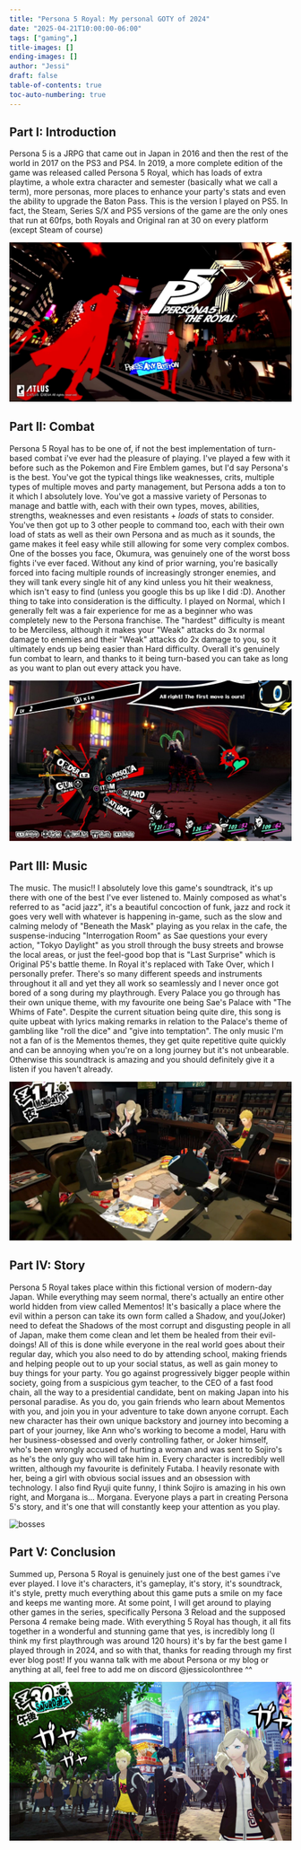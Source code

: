 ```yaml
---
title: "Persona 5 Royal: My personal GOTY of 2024"
date: "2025-04-21T10:00:00-06:00"
tags: ["gaming",]
title-images: []
ending-images: []
author: "Jessi"
draft: false
table-of-contents: true
toc-auto-numbering: true
---
```

## Part I: Introduction
Persona 5 is a JRPG that came out in Japan in 2016 and then the rest of the world in 2017 on the PS3 and PS4. In 2019, a more complete edition of the game was released called Persona 5 Royal, which has loads of extra playtime, a whole extra character and semester (basically what we call a term), more personas, more places to enhance your party's stats and even the ability to upgrade the Baton Pass. This is the version I played on PS5. In fact, the Steam, Series S/X and PS5 versions of the game are the only ones that run at 60fps, both Royals and Original ran at 30 on every platform (except Steam of course)

![title_screen](/persona_5/title.jpg)

## Part II: Combat
Persona 5 Royal has to be one of, if not the best implementation of turn-based combat i've ever had the pleasure of playing. I've played a few with it before such as the Pokemon and Fire Emblem games, but I'd say Persona's is the best. You've got the typical things like weaknesses, crits, multiple types of multiple moves and party management, but Persona adds a ton to it which I absolutely love. You've got a massive variety of Personas to manage and battle with, each with their own types, moves, abilities, strengths, weaknesses and even resistants + *loads* of stats to consider. You've then got up to 3 other people to command too, each with their own load of stats as well as their own Persona and as much as it sounds, the game makes it feel easy while still allowing for some very complex combos. One of the bosses you face, Okumura, was genuinely one of the worst boss fights i've ever faced. Without any kind of prior warning, you're basically forced into facing multiple rounds of increasingly stronger enemies, and they will tank every single hit of any kind unless you hit their weakness, which isn't easy to find (unless you google this bs up like I did :D). Another thing to take into consideration is the difficulty. I played on Normal, which I generally felt was a fair experience for me as a beginner who was completely new to the Persona franchise. The "hardest" difficulty is meant to be Merciless, although it makes your "Weak" attacks do 3x normal damage to enemies and their "Weak" attacks do 2x damage to you, so it ultimately ends up being easier than Hard difficulty. Overall it's genuinely fun combat to learn, and thanks to it being turn-based you can take as long as you want to plan out every attack you have.

![combat](/persona_5/combat.jpg)

## Part III: Music
The music. The music!! I absolutely love this game's soundtrack, it's up there with one of the best I've ever listened to. Mainly composed as what's referred to as "acid jazz", it's a beautiful concoction of funk, jazz and rock it goes very well with whatever is happening in-game, such as the slow and calming melody of "Beneath the Mask" playing as you relax in the cafe, the suspense-inducing "Interrogation Room" as Sae questions your every action, "Tokyo Daylight" as you stroll through the busy streets and browse the local areas, or just the feel-good bop that is "Last Surprise" which is Original P5's battle theme. In Royal it's replaced with Take Over, which I personally prefer. There's so many different speeds and instruments throughout it all and yet they all work so seamlessly and I never once got bored of a song during my playthrough. Every Palace you go through has their own unique theme, with my favourite one being Sae's Palace with "The Whims of Fate". Despite the current situation being quite dire, this song is quite upbeat with lyrics making remarks in relation to the Palace's theme of gambling like "roll the dice" and "give into temptation". The only music I'm not a fan of is the Mementos themes, they get quite repetitive quite quickly and can be annoying when you're on a long journey but it's not unbearable. Otherwise this soundtrack is amazing and you should definitely give it a listen if you haven't already.

![cafe](/persona_5/cafe.png)

## Part IV: Story
Persona 5 Royal takes place within this fictional version of modern-day Japan. While everything may seem normal, there's actually an entire other world hidden from view called Mementos! It's basically a place where the evil within a person can take its own form called a Shadow, and you(Joker) need to defeat the Shadows of the most corrupt and disgusting people in all of Japan, make them come clean and let them be healed from their evil-doings! All of this is done while everyone in the real world goes about their regular day, which you also need to do by attending school, making friends and helping people out to up your social status, as well as gain money to buy things for your party. You go against progressively bigger people within society, going from a suspicious gym teacher, to the CEO of a fast food chain, all the way to a presidential candidate, bent on making Japan into his personal paradise. As you do, you gain friends who learn about Mementos with you, and join you in your adventure to take down anyone corrupt. Each new character has their own unique backstory and journey into becoming a part of your journey, like Ann who's working to become a model, Haru with her business-obsessed and overly controlling father, or Joker himself, who's been wrongly accused of hurting a woman and was sent to Sojiro's as he's the only guy who will take him in. Every character is incredibly well written, although my favourite is definitely Futaba. I heavily resonate with her, being a girl with obvious social issues and an obsession with technology. I also find Ryuji quite funny, I think Sojiro is amazing in his own right, and Morgana is... Morgana. Everyone plays a part in creating Persona 5's story, and it's one that will constantly keep your attention as you play.

![bosses](/persona_5/bosses.png)

## Part V: Conclusion
Summed up, Persona 5 Royal is genuinely just one of the best games i've ever played. I love it's characters, it's gameplay, it's story, it's soundtrack, it's style, pretty much everything about this game puts a smile on my face and keeps me wanting more. At some point, I will get around to playing other games in the series, specifically Persona 3 Reload and the supposed Persona 4 remake being made. With everything 5 Royal has though, it all fits together in a wonderful and stunning game that yes, is incredibly long (I think my first playthrough was around 120 hours) it's by far the best game I played through in 2024, and so with that, thanks for reading through my first ever blog post! If you wanna talk with me about Persona or my blog or anything at all, feel free to add me on discord @jessicolonthree ^^

![friends](/persona_5/friends.jpg)
